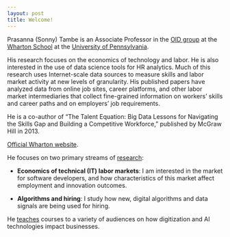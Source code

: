 ```yaml
---
layout: post
title: Welcome!
---
```


Prasanna (Sonny) Tambe is an Associate Professor in the [OID group](http://oid.wharton.upenn.edu) at the [Wharton School](http://www.wharton.upenn.edu) at the [University of Pennsylvania](http://www.upenn.edu). 

His research focuses on the economics of technology and labor. He is also interested in the use of data science tools for HR analytics. Much of this research uses Internet-scale data sources to measure skills and labor market activity at new levels of granularity. His published papers have analyzed data from online job sites, career platforms, and other labor market intermediaries that collect fine-grained information on workers’ skills and career paths and on employers’ job requirements. 

He is a co-author of “The Talent Equation: Big Data Lessons for Navigating the Skills Gap and Building a Competitive Workforce,” published by McGraw Hill in 2013.

[Official Wharton website](https://oid.wharton.upenn.edu/profile/tambe/).

He focuses on two primary streams of [research](papers):

- **Economics of technical (IT) labor markets**: I am interested in the market for software developers, and how characteristics of this market affect employment and innovation outcomes.

- **Algorithms and hiring**: I study how new, digital algorithms and data signals are being used for hiring.

He [teaches](teaching) courses to a variety of audiences on how digitization and AI technologies impact businesses.
